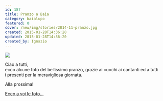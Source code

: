 ```yaml
---
id: 187
title: Pranzo a Baia
category: baialupo
featured: 0
cover: /new/img/stories/2014-11-pranzo.jpg
created: 2015-01-28T14:36:20
updated: 2015-01-28T14:36:20
created_by: Ignazio
---
```


<a href="gallery/category/44-2014-11-pranzo">
    <img class="float-start mr-3 w-[300px]" src="/new/img/stories/2014-11-pranzo.jpg"/>
</a>

Ciao a tutti,<br/>
ecco alcune foto del bellissimo pranzo, grazie ai cuochi ai cantanti ed a tutti i presenti per la meravigliosa giornata.

Alla prossima!

<a href="/gallery/2014-11-pranzo" >Ecco a voi le foto...</a>
